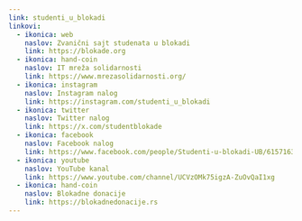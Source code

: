 ```yaml
---
link: studenti_u_blokadi
linkovi:
  - ikonica: web
    naslov: Zvanični sajt studenata u blokadi
    link: https://blokade.org
  - ikonica: hand-coin
    naslov: IT mreža solidarnosti
    link: https://www.mrezasolidarnosti.org/
  - ikonica: instagram
    naslov: Instagram nalog
    link: https://instagram.com/studenti_u_blokadi
  - ikonica: twitter
    naslov: Twitter nalog
    link: https://x.com/studentblokade
  - ikonica: facebook
    naslov: Facebook nalog
    link: https://www.facebook.com/people/Studenti-u-blokadi-UB/61571631694236/
  - ikonica: youtube
    naslov: YouTube kanal
    link: https://www.youtube.com/channel/UCVzOMk75igzA-ZuOvQaI1xg
  - ikonica: hand-coin
    naslov: Blokadne donacije
    link: https://blokadnedonacije.rs
---
```


